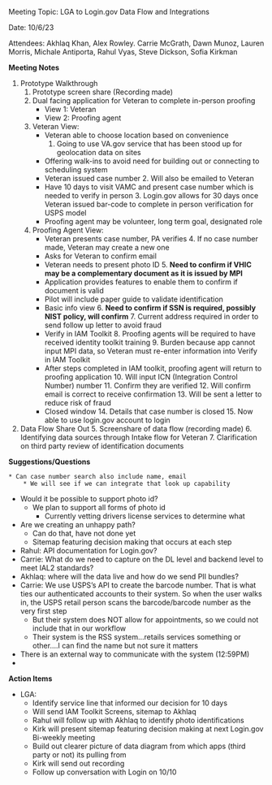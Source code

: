 
Meeting Topic: LGA to Login.gov Data Flow and Integrations

Date: 10/6/23

Attendees: 
Akhlaq Khan, Alex Rowley. Carrie McGrath, Dawn Munoz, Lauren Morris, Michale Antiporta, Rahul Vyas, Steve Dickson, Sofia Kirkman


**Meeting Notes**



1. Prototype Walkthrough
    1. Prototype screen share (Recording made)
    2. Dual facing application for Veteran to complete in-person proofing
        * View 1: Veteran
        * View 2: Proofing agent
    3. Veteran View:
        * Veteran able to choose location based on convenience
            1. Going to use VA.gov service that has been stood up for geolocation data on sites
        * Offering walk-ins to avoid need for building out or connecting to scheduling system
        * Veteran issued case number
            2. Will also be emailed to Veteran
        * Have 10 days to visit VAMC and present case number which is needed to verify in person
            3. Login.gov allows for 30 days once Veteran issued bar-code to complete in person verification for USPS model
        * Proofing agent may be volunteer, long term goal, designated role
    4. Proofing Agent View:
        * Veteran presents case number, PA verifies
            4. If no case number made, Veteran may create a new one
        * Asks for Veteran to confirm email
        * Veteran needs to present photo ID
            5. **Need to confirm if VHIC may be a complementary document as it is issued by MPI**
        * Application provides features to enable them to confirm if document is valid
        * Pilot will include paper guide to validate identification
        * Basic info view
            6. **Need to confirm if SSN is required, possibly NIST policy, will confirm**
            7. Current address required in order to send follow up letter to avoid fraud
        * Verify in IAM Toolkit
            8. Proofing agents will be required to have received identity toolkit training
            9. Burden because app cannot input MPI data, so Veteran must re-enter information into Verify in IAM Toolkit
        * After steps completed in IAM toolkit, proofing agent will return to proofing application
            10. Will input ICN (Integration Control Number) number
            11. Confirm they are verified
            12. Will confirm email is correct to receive confirmation
            13. Will be sent a letter to reduce risk of fraud 
        * Closed window
            14. Details that case number is closed
            15. Now able to use login.gov account to login
2. Data Flow Share Out
    5. Screenshare of data flow (recording made)
    6. Identifying data sources through Intake flow for Veteran
    7. Clarification on third party review of identification documents

**Suggestions/Questions**



    * Can case number search also include name, email
        * We will see if we can integrate that look up capability 
* Would it be possible to support photo id?
    * We plan to support all forms of photo id
        * Currently vetting drivers license services to determine what 
* Are we creating an unhappy path?
    * Can do that, have not done yet
    * Sitemap featuring decision making that occurs at each step
* Rahul: API documentation for Login.gov?
* Carrie: What do we need to capture on the DL level and backend level to meet IAL2 standards?
* Akhlaq: where will the data live and how do we send PII bundles?
* Carrie: We use USPS’s API to create the barcode number. That is what ties our authenticated accounts to their system. So when the user walks in, the USPS retail person scans the barcode/barcode number as the very first step
    * But their system does NOT allow for appointments, so we could not include that in our workflow
    * Their system is the RSS system…retails services something or other….I can find the name but not sure it matters
* There is an external way to communicate with the system (12:59PM)
* 

**Action Items**



* LGA:
    * Identify service line that informed our decision for 10 days
    * Will send IAM Toolkit Screens, sitemap to Akhlaq
    * Rahul will follow up with Akhlaq to identify photo identifications
    * Kirk will present sitemap featuring decision making at next Login.gov Bi-weekly meeting
    * Build out clearer picture of data diagram from which apps (third party or not) its pulling from
    * Kirk will send out recording
    * Follow up conversation with Login on 10/10
